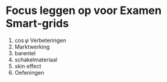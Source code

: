 # Focus leggen op voor Examen Smart-grids 

1. $\cos \varphi$ Verbeteringen
2. Marktwerking
3. barentel
4. schakelmateriaal
5. skin effect
6. Oefeningen